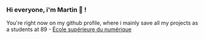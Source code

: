 ### Hi everyone, i'm Martin 👋 !

You're right now on my github profile, where i mainly save all my projects as a students at 89 - [École supérieure du numérique](https://www.ecole-89.com/)

<!--
**BlueBerryBB9/BlueBerryBB9** is a ✨ _special_ ✨ repository because its `README.md` (this file) appears on your GitHub profile.

Here are some ideas to get you started:

- 🔭 I’m currently working on ...
- 🌱 I’m currently learning ...
- 👯 I’m looking to collaborate on ...
- 🤔 I’m looking for help with ...
- 💬 Ask me about ...
- 📫 How to reach me: ...
- 😄 Pronouns: ...
- ⚡ Fun fact: ...
-->
